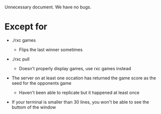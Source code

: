 Unnecessary document. We have no bugs.


Except for
==========

* ./rxc games
    * Flips the last winner sometimes

* ./rxc pull
    * Doesn't properly display games, use rxc games instead

* The server on at least one occation has returned the game score as the seed for the opponents game
    * Haven't been able to replicate but it happened at least once

* If your terminal is smaller than 30 lines, you won't be able to see the buttom of the window

